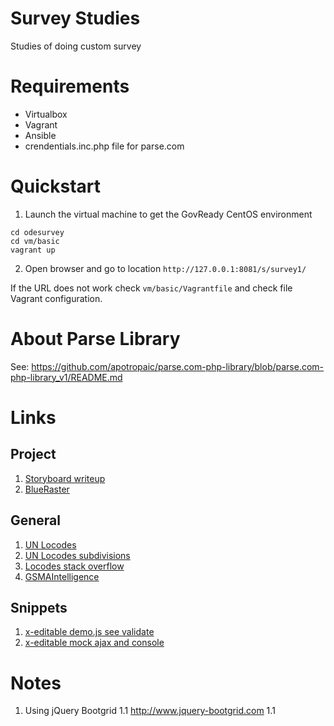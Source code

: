 # Survey Studies
Studies of doing custom survey

# Requirements
- Virtualbox
- Vagrant
- Ansible
- crendentials.inc.php file for parse.com

# Quickstart

1. Launch the virtual machine to get the GovReady CentOS environment
```
cd odesurvey
cd vm/basic
vagrant up
```

2. Open browser and go to location `http://127.0.0.1:8081/s/survey1/`

If the URL does not work check `vm/basic/Vagrantfile` and check file Vagrant configuration.



# About Parse Library

See: https://github.com/apotropaic/parse.com-php-library/blob/parse.com-php-library_v1/README.md

# Links

## Project
1. [Storyboard writeup](https://docs.google.com/a/odenterprise.org/document/d/1oE308On5KAvHvAO8iRzDA68hBWEdeC4rFCnmdMEDTbA/edit)
1. [BlueRaster](http://www.blueraster.com)

## General
1. [UN Locodes](http://www.unece.org/cefact/locode/welcome.html)
1. [UN Locodes subdivisions](http://www.unece.org/cefact/locode/subdivisions.html)
1. [Locodes stack overflow](http://stackoverflow.com/questions/7066825/is-there-an-iso-standard-for-city-identification)
1. [GSMAIntelligence](https://gsmaintelligence.com)

## Snippets
1. [x-editable demo.js see validate](http://vitalets.github.io/x-editable/assets/demo.js)
1. [x-editable mock ajax and console](http://vitalets.github.io/x-editable/assets/demo-mock.js)

# Notes
1. Using jQuery Bootgrid
1.1 http://www.jquery-bootgrid.com
1.1 
